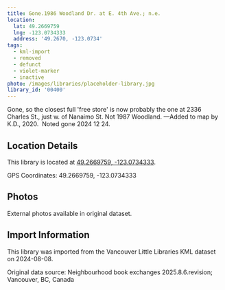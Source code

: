 ```yaml
---
title: Gone.1986 Woodland Dr. at E. 4th Ave.; n.e.
location:
  lat: 49.2669759
  lng: -123.0734333
  address: '49.2670, -123.0734'
tags:
  - kml-import
  - removed
  - defunct
  - violet-marker
  - inactive
photo: /images/libraries/placeholder-library.jpg
library_id: '00400'
---
```

Gone, so the closest full 'free store' is now probably the one at 2336 Charles St., just w. of Nanaimo St.
Not 1987 Woodland.
—Added to map by K.D., 2020.  
Noted gone 2024 12 24.

## Location Details

This library is located at [49.2669759, -123.0734333](https://www.google.com/maps?q=49.2669759,-123.0734333).

GPS Coordinates: 49.2669759, -123.0734333

## Photos

External photos available in original dataset.

## Import Information

This library was imported from the Vancouver Little Libraries KML dataset on 2024-08-08.

Original data source: Neighbourhood book exchanges 2025.8.6.revision; Vancouver, BC, Canada
